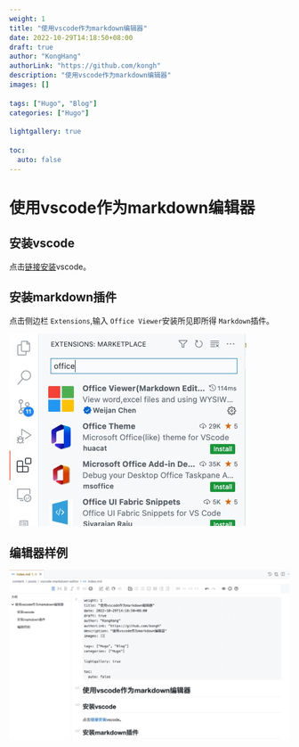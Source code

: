 ```yaml
---
weight: 1
title: "使用vscode作为markdown编辑器"
date: 2022-10-29T14:18:50+08:00
draft: true
author: "KongHang"
authorLink: "https://github.com/kongh"
description: "使用vscode作为markdown编辑器"
images: []

tags: ["Hugo", "Blog"]
categories: ["Hugo"]

lightgallery: true

toc:
  auto: false
---
```

# 使用vscode作为markdown编辑器

## 安装vscode

点击[链接安装](https://code.visualstudio.com/download "安装vscode")vscode。

## 安装markdown插件

点击侧边栏 `Extensions`,输入 `Office Viewer`安装所见即所得 `Markdown`插件。

![Markdown Plugin](markdown-plugin.jpg "Markdown Plugin")

## 编辑器样例

![Markdown Editor Sample](markdown-sample.jpg "Markdown Editor Sample")
